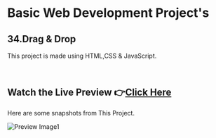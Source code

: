 # Basic Web Development Project's

## 34.Drag & Drop


This project is made using HTML,CSS & JavaScript.


<br>

## Watch the Live Preview 👉[Click Here](https://sorcererchiragsingh.github.io/Web-Development-Projects/34-Drag%20&%20Drop)
Here are some snapshots from This Project.

![Preview Image1](https://github.com/SorcererChiragsingh/Web-Development-Projects/blob/main/34-Drag%20&%20Drop/Images/preview1.png)
<br><br>
